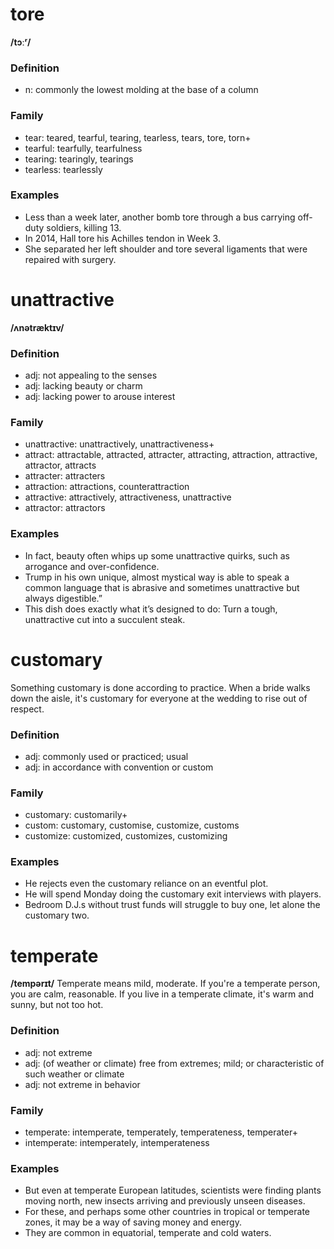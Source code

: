 # tore
**/tɔːʳ/**
### Definition
- n: commonly the lowest molding at the base of a column
### Family
- tear: teared, tearful, tearing, tearless, tears, tore, torn+
- tearful: tearfully, tearfulness
- tearing: tearingly, tearings
- tearless: tearlessly
### Examples
- Less than a week later, another bomb tore through a bus carrying off-duty soldiers, killing 13.
- In 2014, Hall tore his Achilles tendon in Week 3.
- She separated her left shoulder and tore several ligaments that were repaired with surgery.

# unattractive
**/ʌnətræktɪv/**
### Definition
- adj: not appealing to the senses
- adj: lacking beauty or charm
- adj: lacking power to arouse interest
### Family
- unattractive: unattractively, unattractiveness+
- attract: attractable, attracted, attracter, attracting, attraction, attractive, attractor, attracts
- attracter: attracters
- attraction: attractions, counterattraction
- attractive: attractively, attractiveness, unattractive
- attractor: attractors
### Examples
- In fact, beauty often whips up some unattractive quirks, such as arrogance and over-confidence.
- Trump in his own unique, almost mystical way is able to speak a common language that is abrasive and sometimes unattractive but always digestible.”
- This dish does exactly what it’s designed to do: Turn a tough, unattractive cut into a succulent steak.

# customary
Something customary is done according to practice. When a bride walks down the aisle, it's customary for everyone at the wedding to rise out of respect.
### Definition
- adj: commonly used or practiced; usual
- adj: in accordance with convention or custom
### Family
- customary: customarily+
- custom: customary, customise, customize, customs
- customize: customized, customizes, customizing
### Examples
- He rejects even the customary reliance on an eventful plot.
- He will spend Monday doing the customary exit interviews with players.
- Bedroom D.J.s without trust funds will struggle to buy one, let alone the customary two.

# temperate
**/tempərɪt/**
Temperate means mild, moderate. If you're a temperate person, you are calm, reasonable. If you live in a temperate climate, it's warm and sunny, but not too hot.
### Definition
- adj: not extreme
- adj: (of weather or climate) free from extremes; mild; or characteristic of such weather or climate
- adj: not extreme in behavior
### Family
- temperate: intemperate, temperately, temperateness, temperater+
- intemperate: intemperately, intemperateness
### Examples
- But even at temperate European latitudes, scientists were finding plants moving north, new insects arriving and previously unseen diseases.
- For these, and perhaps some other countries in tropical or temperate zones, it may be a way of saving money and energy.
- They are common in equatorial, temperate and cold waters.